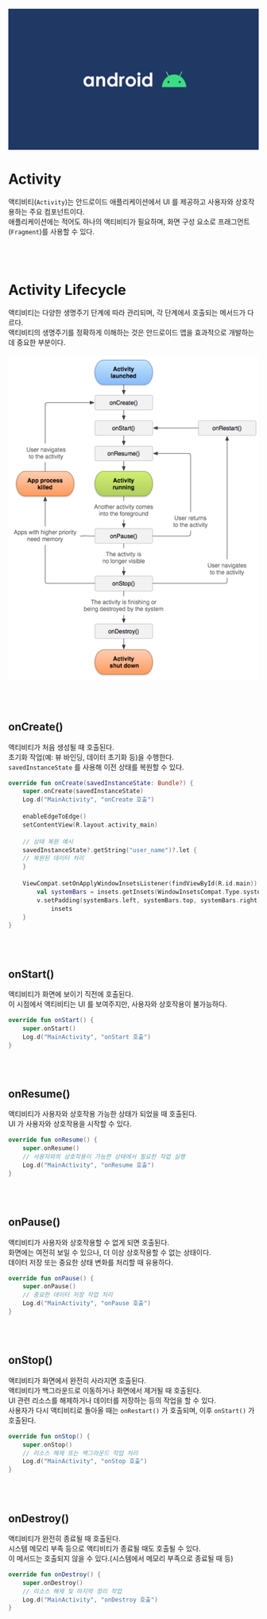 ![banner](./android.png)
# Activity
액티비티(`Activity`)는 안드로이드 애플리케이션에서 UI 를 제공하고 사용자와 상호작용하는 주요 컴포넌트이다.<br/>
애플리케이션에는 적어도 하나의 액티비티가 필요하며, 화면 구성 요소로 프래그먼트(`Fragment`)를 사용할 수 있다.<br/>
<br/>
<br/>
<br/>



# Activity Lifecycle
액티비티는 다양한 생명주기 단계에 따라 관리되며, 각 단계에서 호출되는 메서드가 다르다.<br/>
액티비티의 생명주기를 정확하게 이해하는 것은 안드로이드 앱을 효과적으로 개발하는 데 중요한 부분이다.<br/>
<br/>![activity-lifecycle](./activity-lifecycle.png)<br/><br/>
<br/>
<br/>

## onCreate()
액티비티가 처음 생성될 때 호출된다.<br/>
초기화 작업(예: 뷰 바인딩, 데이터 초기화 등)을 수행한다.<br/>
`savedInstanceState` 를 사용해 이전 상태를 복원할 수 있다.<br/>

```kotlin
override fun onCreate(savedInstanceState: Bundle?) {
    super.onCreate(savedInstanceState)
    Log.d("MainActivity", "onCreate 호출")

    enableEdgeToEdge()
    setContentView(R.layout.activity_main)
    
    // 상태 복원 예시
    savedInstanceState?.getString("user_name")?.let {
    // 복원된 데이터 처리
    }

    ViewCompat.setOnApplyWindowInsetsListener(findViewById(R.id.main)) { v, insets ->
        val systemBars = insets.getInsets(WindowInsetsCompat.Type.systemBars())
        v.setPadding(systemBars.left, systemBars.top, systemBars.right, systemBars.bottom)
            insets
    }
}
```
<br/>
<br/>

## onStart()
액티비티가 화면에 보이기 직전에 호출된다.<br/>
이 시점에서 액티비티는 UI 를 보여주지만, 사용자와 상호작용이 불가능하다.<br/>

```kotlin
override fun onStart() {
    super.onStart()
    Log.d("MainActivity", "onStart 호출")
}
```
<br/>
<br/>

## onResume()
액티비티가 사용자와 상호작용 가능한 상태가 되었을 때 호출된다.<br/>
UI 가 사용자와 상호작용을 시작할 수 있다.<br/>

```kotlin
override fun onResume() {
    super.onResume()
    // 사용자와의 상호작용이 가능한 상태에서 필요한 작업 실행
    Log.d("MainActivity", "onResume 호출")
}
```
<br/>
<br/>

## onPause()
액티비티가 사용자와 상호작용할 수 없게 되면 호출된다.<br/>
화면에는 여전히 보일 수 있으나, 더 이상 상호작용할 수 없는 상태이다.<br/>
데이터 저장 또는 중요한 상태 변화를 처리할 때 유용하다.<br/>

```kotlin
override fun onPause() {
    super.onPause()
    // 중요한 데이터 저장 작업 처리
    Log.d("MainActivity", "onPause 호출")
}
```
<br/>
<br/>

## onStop()
액티비티가 화면에서 완전히 사라지면 호출된다.<br/>
액티비티가 백그라운드로 이동하거나 화면에서 제거될 때 호출된다.<br/>
UI 관련 리소스를 해제하거나 데이터를 저장하는 등의 작업을 할 수 있다.<br/>
사용자가 다시 액티비티로 돌아올 때는 `onRestart()` 가 호출되며, 이후 `onStart()` 가 호출된다.<br/>

```kotlin
override fun onStop() {
    super.onStop()
    // 리소스 해제 또는 백그라운드 작업 처리
    Log.d("MainActivity", "onStop 호출")
}
```
<br/>
<br/>

## onDestroy()
액티비티가 완전히 종료될 때 호출된다.<br/>
시스템 메모리 부족 등으로 액티비티가 종료될 때도 호출될 수 있다.<br/>
이 메서드는 호출되지 않을 수 있다.(시스템에서 메모리 부족으로 종료될 때 등)<br/>

```kotlin
override fun onDestroy() {
    super.onDestroy()
    // 리소스 해제 및 마지막 정리 작업
    Log.d("MainActivity", "onDestroy 호출")
}
```